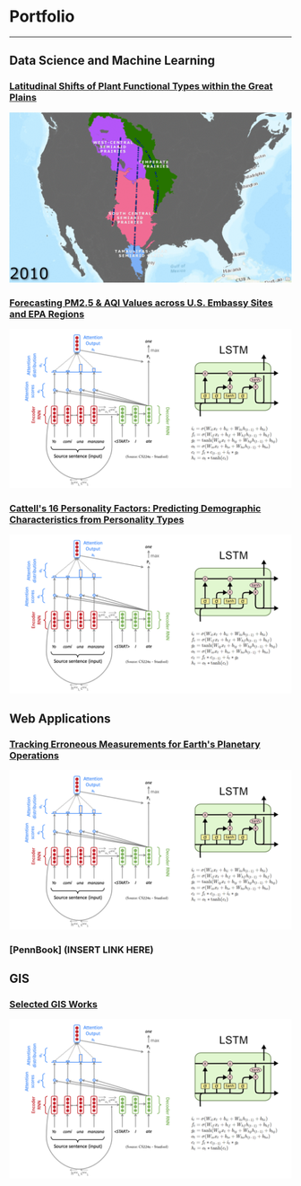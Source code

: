 # Portfolio
---
## Data Science and Machine Learning
### [Latitudinal Shifts of Plant Functional Types within the Great Plains](/posts/Lat_Shift.md)
<center><img src="images/Lat_Shift/yearly_trans.gif"/></center>

### [Forecasting PM2.5 & AQI Values across U.S. Embassy Sites and EPA Regions](/sample_page)
<center><img src="images/nlp.png"/></center>

### [Cattell's 16 Personality Factors: Predicting Demographic Characteristics from Personality Types](/sample_page)
<center><img src="images/nlp.png"/></center>

## Web Applications
### [Tracking Erroneous Measurements for Earth's Planetary Operations](/sample_page)
<center><img src="images/nlp.png"/></center>

### [PennBook] (INSERT LINK HERE)

## GIS
### [Selected GIS Works](/sample_page)
<center><img src="images/nlp.png"/></center>

